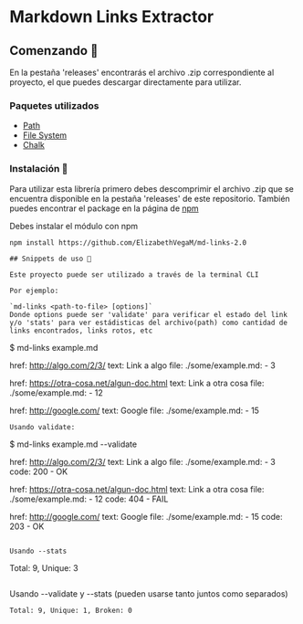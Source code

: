 # Markdown Links Extractor

## Comenzando 🚀

En la pestaña 'releases' encontrarás el archivo .zip correspondiente al proyecto, el que puedes descargar directamente para utilizar.

### Paquetes utilizados

- [Path](https://nodejs.org/api/path.html)
- [File System](https://nodejs.org/api/fs.html)
- [Chalk](https://www.npmjs.com/package/chalk)


### Instalación 🔧

Para utilizar esta librería primero debes descomprimir el archivo .zip que se encuentra disponible en la pestaña 'releases' de este repositorio. También puedes encontrar el package en la página de [npm](https://www.npmjs.com/package/theraven-md-links)

Debes instalar el módulo con npm

```
npm install https://github.com/ElizabethVegaM/md-links-2.0

## Snippets de uso 🎁

Este proyecto puede ser utilizado a través de la terminal CLI

Por ejemplo:

`md-links <path-to-file> [options]`
Donde options puede ser 'validate' para verificar el estado del link y/o 'stats' para ver estádisticas del archivo(path) como cantidad de links encontrados, links rotos, etc

```
$ md-links example.md

href: http://algo.com/2/3/
text: Link a algo
file: ./some/example.md: - 3

href: https://otra-cosa.net/algun-doc.html
text: Link a otra cosa
file: ./some/example.md: - 12

href: http://google.com/
text: Google
file: ./some/example.md: - 15
```
Usando validate:

```
$ md-links example.md --validate

href: http://algo.com/2/3/
text: Link a algo
file: ./some/example.md: - 3
code: 200 - OK

href: https://otra-cosa.net/algun-doc.html
text: Link a otra cosa
file: ./some/example.md: - 12
code: 404 - FAIL

href: http://google.com/
text: Google
file: ./some/example.md: - 15
code: 203 - OK
```

Usando --stats
```
Total: 9, Unique: 3
```
```

Usando --validate y --stats (pueden usarse tanto juntos como separados)
```
Total: 9, Unique: 1, Broken: 0
```
```
